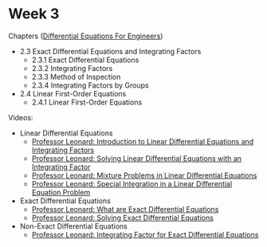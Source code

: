 # Week 3

Chapters ([Differential Equations For Engineers](https://annas-archive.org/md5/ab5d25b4f04496d66e42b911cf6d9fe4))
- 2.3 Exact Differential Equations and Integrating Factors
    - 2.3.1 Exact Differential Equations
    - 2.3.2 Integrating Factors
    - 2.3.3  Method of Inspection
    - 2.3.4 Integrating Factors by Groups
- 2.4 Linear First-Order Equations
    - 2.4.1 Linear First-Order Equations

Videos:
- Linear Differential Equations
    - [Professor Leonard: Introduction to Linear Differential Equations and Integrating Factors](https://www.youtube.com/watch?v=kATxKuVSc9I&list=PLDesaqWTN6ESPaHy2QUKVaXNZuQNxkYQ_)
    - [Professor Leonard: Solving Linear Differential Equations with an Integrating Factor](https://www.youtube.com/watch?v=fpQoL5u5ihs&list=PLDesaqWTN6ESPaHy2QUKVaXNZuQNxkYQ_)
    - [Professor Leonard: Mixture Problems in Linear Differential Equations](https://www.youtube.com/watch?v=rA3KEH3B-rM&list=PLDesaqWTN6ESPaHy2QUKVaXNZuQNxkYQ_)
    - [Professor Leonard: Special Integration in a Linear Differential Equation Problem](https://www.youtube.com/watch?v=TVgvqwHjHPc&list=PLDesaqWTN6ESPaHy2QUKVaXNZuQNxkYQ_)
- Exact Differential Equations
    - [Professor Leonard: What are Exact Differential Equations](https://www.youtube.com/watch?v=_c3iEPReTVQ&list=PLDesaqWTN6ESPaHy2QUKVaXNZuQNxkYQ_)
    - [Professor Leonard: Solving Exact Differential Equations](https://www.youtube.com/watch?v=7zOMnC-BAFY&list=PLDesaqWTN6ESPaHy2QUKVaXNZuQNxkYQ_)
- Non-Exact Differential Equations
    - [Professor Leonard: Integrating Factor for Exact Differential Equations](https://www.youtube.com/watch?v=wQ0lwznTSvY&list=PLDesaqWTN6ESPaHy2QUKVaXNZuQNxkYQ_)

<!-- - Obvious Substitution
    - [Professor Leonard: Solving Differential Equations with a Composition (Obvious) Substitution](https://www.youtube.com/watch?v=C6gOaF4DLeE&list=PLDesaqWTN6ESPaHy2QUKVaXNZuQNxkYQ_) -->